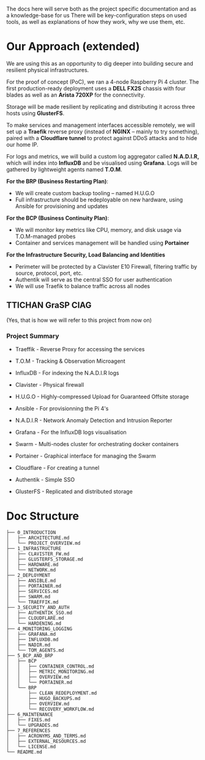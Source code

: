 The docs here will serve both as the project specific documentation and as a knowledge-base for us
There will be key-configuration steps on used tools, as well as explanations of how they work, why we use them, etc.

# Our Approach (extended)

We are using this as an opportunity to dig deeper into building secure and resilient physical infrastructures.

For the proof of concept (PoC), we ran a 4-node Raspberry Pi 4 cluster. The first production-ready deployment uses a **DELL FX2S** chassis with four blades as well as an **Arista 720XP** for the connectivity.

Storage will be made resilient by replicating and distributing it across three hosts using **GlusterFS**.

To make services and management interfaces accessible remotely, we will set up a **Traefik** reverse proxy (instead of **NGINX** – mainly to try something), paired with a **Cloudflare tunnel** to protect against DDoS attacks and to hide our home IP.

For logs and metrics, we will build a custom log aggregator called **N.A.D.I.R,** which will index into **InfluxDB** and be visualised using **Grafana**. Logs will be gathered by lightweight agents named **T.O.M**.

**For the BRP (Business Restarting Plan)**: 
- We will create custom backup tooling – named H.U.G.O
- Full infrastructure should be redeployable on new hardware, using Ansible for provisioning and updates

**For the BCP (Business Continuity Plan)**:
- We will monitor key metrics like CPU, memory, and disk usage via T.O.M-managed probes
- Container and services management will be handled using **Portainer**

**For the Infrastructure Security, Load Balancing and Identities**

- Perimeter will be protected by a Clavister E10 Firewall, filtering traffic by source, protocol, port, etc.
- Authentik will serve as the central SSO for user authentication
- We will use Traefik to balance traffic across all nodes

## TTICHAN GraSP ClAG
(Yes, that is how we will refer to this project from now on)
### Project Summary

- Traeffik - Reverse Proxy for accessing the services
- T.O.M - Tracking & Observation Microagent
- InfluxDB - For indexing the N.A.D.I.R logs
- Clavister - Physical firewall
- H.U.G.O - Highly-compressed Upload for Guaranteed Offsite storage
- Ansible - For provisionning the Pi 4's
- N.A.D.I.R - Network Anomaly Detection and Intrusion Reporter

- Grafana - For the InfluxDB logs visualisation
- Swarm - Multi-nodes cluster for orchestrating docker containers
- Portainer - Graphical interface for managing the Swarm

- Cloudflare - For creating a tunnel
- Authentik - Simple SSO
- GlusterFS - Replicated and distributed storage

# Doc Structure

```
├── 0_INTRODUCTION
│   ├── ARCHITECTURE.md
│   └── PROJECT_OVERVIEW.md
├── 1_INFRASTRUCTURE
│   ├── CLAVISTER_FW.md
│   ├── GLUSTERFS_STORAGE.md
│   ├── HARDWARE.md
│   └── NETWORK.md
├── 2_DEPLOYMENT
│   ├── ANSIBLE.md
│   ├── PORTAINER.md
│   ├── SERVICES.md
│   ├── SWARM.md
│   └── TRAEFFIK.md
├── 3_SECURITY_AND_AUTH
│   ├── AUTHENTIK_SSO.md
│   ├── CLOUDFLARE.md
│   └── HARDENING.md
├── 4_MONITORING_LOGGING
│   ├── GRAFANA.md
│   ├── INFLUXDB.md
│   ├── NADIR.md
│   └── TOM_AGENTS.md
├── 5_BCP_AND_BRP
│   ├── BCP
│   │   ├── CONTAINER_CONTROL.md
│   │   ├── METRIC_MONITORING.md
│   │   ├── OVERVIEW.md
│   │   └── PORTAINER.md
│   └── BRP
│       ├── CLEAN_REDEPLOYMENT.md
│       ├── HUGO_BACKUPS.md
│       ├── OVERVIEW.md
│       └── RECOVERY_WORKFLOW.md
├── 6_MAINTENANCE
│   ├── FIXES.md
│   └── UPGRADES.md
├── 7_REFERENCES
│   ├── ACRONYMS_AND_TERMS.md
│   ├── EXTERNAL_RESOURCES.md
│   └── LICENSE.md
└── README.md
```
